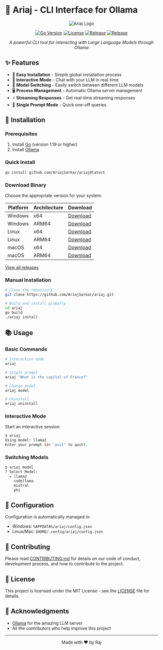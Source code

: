 # 🤖 Ariaj - CLI Interface for Ollama

<div align="center">

![Ariaj Logo](https://raw.githubusercontent.com/AriajSarkar/ariaj/main/assets/logo.png)

[![Go Version](https://img.shields.io/github/go-mod/go-version/AriajSarkar/ariaj)](https://golang.org/)
[![License](https://img.shields.io/badge/license-MIT-blue.svg)](LICENSE)
[![Release](https://img.shields.io/github/v/release/AriajSarkar/ariaj)](https://github.com/AriajSarkar/ariaj/releases/latest)
[![Release](https://github.com/AriajSarkar/ariaj/actions/workflows/release.yml/badge.svg)](https://github.com/AriajSarkar/ariaj/actions/workflows/release.yml)

*A powerful CLI tool for interacting with Large Language Models through Ollama*

</div>

## ✨ Features

- 🚀 **Easy Installation** - Simple global installation process
- 💬 **Interactive Mode** - Chat with your LLM in real-time
- 🔄 **Model Switching** - Easily switch between different LLM models
- 🖥️ **Process Management** - Automatic Ollama server management
- ⚡ **Streaming Responses** - Get real-time streaming responses
- 🎯 **Single Prompt Mode** - Quick one-off queries

## 🚀 Installation

### Prerequisites

1. Install [Go](https://golang.org/doc/install) (version 1.19 or higher)
2. Install [Ollama](https://ollama.ai)

### Quick Install

```bash
go install github.com/AriajSarkar/ariaj@latest
```

### Download Binary

Choose the appropriate version for your system:

| Platform | Architecture | Download |
|----------|-------------|----------|
| Windows | x64 | [Download](https://github.com/AriajSarkar/ariaj/releases/download/v0.1.0/ariaj_0.1.0_Windows_x86_64.zip) |
| Windows | ARM64 | [Download](https://github.com/AriajSarkar/ariaj/releases/download/v0.1.0/ariaj_0.1.0_Windows_arm64.zip) |
| Linux | x64 | [Download](https://github.com/AriajSarkar/ariaj/releases/download/v0.1.0/ariaj_0.1.0_Linux_x86_64.tar.gz) |
| Linux | ARM64 | [Download](https://github.com/AriajSarkar/ariaj/releases/download/v0.1.0/ariaj_0.1.0_Linux_arm64.tar.gz) |
| macOS | x64 | [Download](https://github.com/AriajSarkar/ariaj/releases/download/v0.1.0/ariaj_0.1.0_Darwin_x86_64.tar.gz) |
| macOS | ARM64 | [Download](https://github.com/AriajSarkar/ariaj/releases/download/v0.1.0/ariaj_0.1.0_Darwin_arm64.tar.gz) |

[View all releases](https://github.com/AriajSarkar/ariaj/releases)

### Manual Installation

```bash
# Clone the repository
git clone https://github.com/AriajSarkar/ariaj.git

# Build and install globally
cd ariaj
go build
./ariaj install
```

## 📚 Usage

### Basic Commands

```bash
# Interactive mode
ariaj

# Single prompt
ariaj "What is the capital of France?"

# Change model
ariaj model

# Uninstall
ariaj uninstall
```

### Interactive Mode

Start an interactive session:
```bash
$ ariaj
Using model: llama2
Enter your prompt (or 'exit' to quit): 
```

### Switching Models

```bash
$ ariaj model
? Select Model: 
  ▸ llama2
    codellama
    mistral
    phi
```

## 🔧 Configuration

Configuration is automatically managed in:
- Windows: `%APPDATA%/ariaj/config.json`
- Linux/Mac: `$HOME/.config/ariaj/config.json`

## 🤝 Contributing

Please read [CONTRIBUTING.md](CONTRIBUTING.md) for details on our code of conduct, development process, and how to contribute to the project.

## 📝 License

This project is licensed under the MIT License - see the [LICENSE](LICENSE) file for details.

## 🙏 Acknowledgments

- [Ollama](https://ollama.ai) for the amazing LLM server
- All the contributors who help improve this project

---

<div align="center">
Made with ❤️ by Raj
</div>
